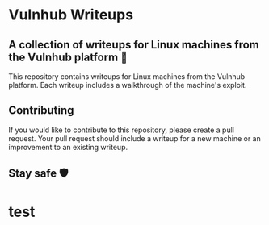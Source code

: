 # Vulnhub Writeups

## A collection of writeups for Linux machines from the Vulnhub platform 🔐

This repository contains writeups for Linux machines from the Vulnhub platform. Each writeup includes a walkthrough of the machine's exploit.

## Contributing

If you would like to contribute to this repository, please create a pull request. Your pull request should include a writeup for a new machine or an improvement to an existing writeup.

## Stay safe 🛡️


# test
